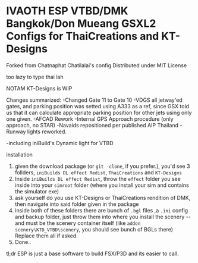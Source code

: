 # IVAOTH ESP VTBD/DMK Bangkok/Don Mueang GSXL2 Configs for ThaiCreations and KT-Designs
Forked from Chatnaphat Chatilalai's config
Distributed under MIT License

too lazy to type thai lah

NOTAM KT-Designs is WIP

Changes summarized:
-Changed Gate 11 to Gate 10 
-VDGS all jetway'ed gates, and parking position was setted using A333 as a ref, since GSX told us that it can calculate appropriate parking position for other jets using only one given.
-AFCAD Rework
    -Internal GPS Approach procedure (only approach, no STAR)
    -Navaids repositioned per published AIP Thailand
    -Runway lights reworked.

-including iniBuild's Dynamic light for VTBD


installation
1. given the download package (or `git -clone`, if you prefer.), you'd see 3 follders, `iniBuilds DL effect Redist`, `ThaiCreations` and `KT-Designs`
2. Inside `iniBuilds DL effect Redist`, throw the `effect` folder you see inside into your `simroot` folder (where you install your sim and contains the simulator exe)
3. ask yourself do you use KT-Designs or ThaiCreations rendition of DMK, then navigate into said folder given in the package 
4. inside both of these folders there are bunch of `.bgl` files ,a `.ini` config and backup folder, just throw them into where you install the scenery -- and must be the scenery container itself
    (like `addon scenery\KTD_VTBD\scenery`, you should see bunch of BGLs there) Replace them all if asked.
5. Done.. 

tl;dr ESP is just a base software to build FSX/P3D and its easier to call.